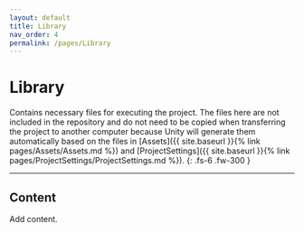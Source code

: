 ```yaml
---
layout: default
title: Library
nav_order: 4
permalink: /pages/Library
---
```


# Library

Contains necessary files for executing the project. The files here are not included in the repository and do not need to be copied when transferring the project to another computer because Unity will generate them automatically based on the files in [Assets]({{ site.baseurl }}{% link pages/Assets/Assets.md %}) and [ProjectSettings]({{ site.baseurl }}{% link pages/ProjectSettings/ProjectSettings.md %}).
{: .fs-6 .fw-300 }

---

## Content

Add content.
